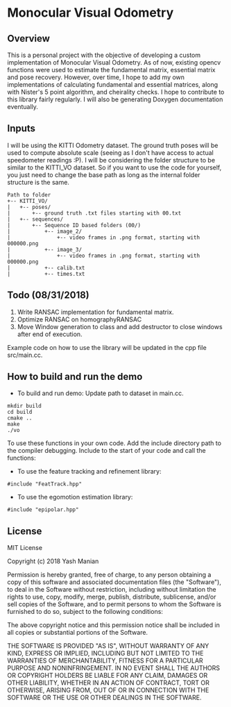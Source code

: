 # Monocular Visual Odometry
## Overview
This is a personal project with the objective of developing a custom implementation of Monocular Visual Odometry. As of now, existing opencv functions were used to estimate the fundamental matrix, essential matrix and pose recovery. However, over time, I hope to add my own implementations of calculating fundamental and essential matrices, along with Nister's 5 point algorithm, and cheirality checks. I hope to contribute to this library fairly regularly. I will also be generating Doxygen documentation eventually.

Inputs
------
I will be using the KITTI Odometry dataset. The ground truth poses will be used to compute absolute scale (seeing as I don't have access to actual speedometer readings :P).
I will be considering the folder structure to be similar to the KITTI_VO dataset. So if you want to use the code for yourself, you just need to change the base path as long as the internal folder structure is the same.

```
Path to folder
+-- KITTI_VO/
|   +-- poses/
|		+-- ground truth .txt files starting with 00.txt
|   +-- sequences/
|		+-- Sequence ID based folders (00/)
|			+-- image_2/
|				+-- video frames in .png format, starting with 000000.png
|			+-- image_3/
|				+-- video frames in .png format, starting with 000000.png
|			+-- calib.txt
|			+-- times.txt
```

Todo (08/31/2018)
-----------------
1. Write RANSAC implementation for fundamental matrix.
2. Optimize RANSAC on homographyRANSAC
3. Move Window generation to class and add destructor to close windows after end of execution.

Example code on how to use the library will be updated in the cpp file src/main.cc. 


## How to build and run the demo
* To build and run demo:
Update path to dataset in main.cc.
```
mkdir build
cd build
cmake ..
make
./vo

```
To use these functions in your own code. Add the include directory path to the compiler debugging. Include to the start of your code and call the functions:
* To use the feature tracking and refinement library:
```
#include "FeatTrack.hpp" 
```
* To use the egomotion estimation library:
```
#include "epipolar.hpp" 
```

## License

MIT License

Copyright (c) 2018 Yash Manian

Permission is hereby granted, free of charge, to any person obtaining a copy of this software and associated documentation files (the "Software"), to deal in the Software without restriction, including without limitation the rights to use, copy, modify, merge, publish, distribute, sublicense, and/or sell copies of the Software, and to permit persons to whom the Software is furnished to do so, subject to the following conditions:

The above copyright notice and this permission notice shall be included in all copies or substantial portions of the Software.

THE SOFTWARE IS PROVIDED "AS IS", WITHOUT WARRANTY OF ANY KIND, EXPRESS OR IMPLIED, INCLUDING BUT NOT LIMITED TO THE WARRANTIES OF MERCHANTABILITY, FITNESS FOR A PARTICULAR PURPOSE AND NONINFRINGEMENT. IN NO EVENT SHALL THE AUTHORS OR COPYRIGHT HOLDERS BE LIABLE FOR ANY CLAIM, DAMAGES OR OTHER LIABILITY, WHETHER IN AN ACTION OF CONTRACT, TORT OR OTHERWISE, ARISING FROM, OUT OF OR IN CONNECTION WITH THE SOFTWARE OR THE USE OR OTHER DEALINGS IN THE SOFTWARE.

